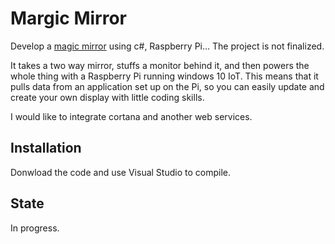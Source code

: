 # Margic Mirror

Develop a [magic mirror](https://www.raspberrypi.org/blog/magic-mirror/) using c#, Raspberry Pi... The project is not finalized.

It takes a two way mirror, stuffs a monitor behind it, and then powers the whole thing with a Raspberry Pi running windows 10 IoT. This means that it pulls data from an application set up on the Pi, so you can easily update and create your own display with little coding skills.

I would like to integrate cortana and another web services.

## Installation

Donwload the code and use Visual Studio to compile. 

## State

In progress.

